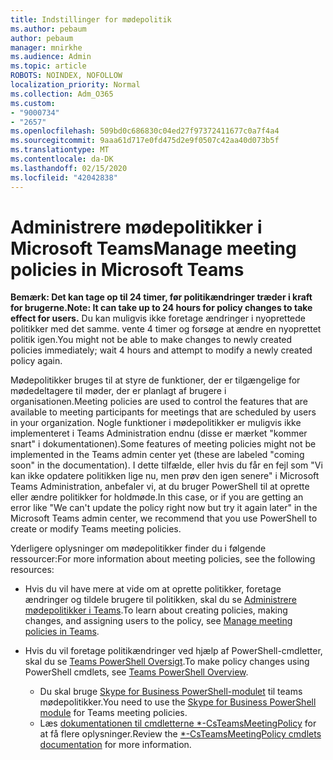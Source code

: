 ```yaml
---
title: Indstillinger for mødepolitik
ms.author: pebaum
author: pebaum
manager: mnirkhe
ms.audience: Admin
ms.topic: article
ROBOTS: NOINDEX, NOFOLLOW
localization_priority: Normal
ms.collection: Adm_O365
ms.custom:
- "9000734"
- "2657"
ms.openlocfilehash: 509bd0c686830c04ed27f97372411677c0a7f4a4
ms.sourcegitcommit: 9aaa61d717e0fd475d2e9f0507c42aa40d073b5f
ms.translationtype: MT
ms.contentlocale: da-DK
ms.lasthandoff: 02/15/2020
ms.locfileid: "42042838"
---
```

# <a name="manage-meeting-policies-in-microsoft-teams"></a><span data-ttu-id="5da6b-102">Administrere mødepolitikker i Microsoft Teams</span><span class="sxs-lookup"><span data-stu-id="5da6b-102">Manage meeting policies in Microsoft Teams</span></span>

<span data-ttu-id="5da6b-103">**Bemærk: Det kan tage op til 24 timer, før politikændringer træder i kraft for brugerne.**</span><span class="sxs-lookup"><span data-stu-id="5da6b-103">**Note: It can take up to 24 hours for policy changes to take effect for users.**</span></span> <span data-ttu-id="5da6b-104">Du kan muligvis ikke foretage ændringer i nyoprettede politikker med det samme. vente 4 timer og forsøge at ændre en nyoprettet politik igen.</span><span class="sxs-lookup"><span data-stu-id="5da6b-104">You might not be able to make changes to newly created policies immediately; wait 4 hours and attempt to modify a newly created policy again.</span></span>

<span data-ttu-id="5da6b-105">Mødepolitikker bruges til at styre de funktioner, der er tilgængelige for mødedeltagere til møder, der er planlagt af brugere i organisationen.</span><span class="sxs-lookup"><span data-stu-id="5da6b-105">Meeting policies are used to control the features that are available to meeting participants for meetings that are scheduled by users in your organization.</span></span> <span data-ttu-id="5da6b-106">Nogle funktioner i mødepolitikker er muligvis ikke implementeret i Teams Administration endnu (disse er mærket "kommer snart" i dokumentationen).</span><span class="sxs-lookup"><span data-stu-id="5da6b-106">Some features of meeting policies might not be implemented in the Teams admin center yet (these are labeled "coming soon" in the documentation).</span></span> <span data-ttu-id="5da6b-107">I dette tilfælde, eller hvis du får en fejl som "Vi kan ikke opdatere politikken lige nu, men prøv den igen senere" i Microsoft Teams Administration, anbefaler vi, at du bruger PowerShell til at oprette eller ændre politikker for holdmøde.</span><span class="sxs-lookup"><span data-stu-id="5da6b-107">In this case, or if you are getting an error like "We can't update the policy right now but try it again later" in the Microsoft Teams admin center, we recommend that you use PowerShell to create or modify Teams meeting policies.</span></span> 

<span data-ttu-id="5da6b-108">Yderligere oplysninger om mødepolitikker finder du i følgende ressourcer:</span><span class="sxs-lookup"><span data-stu-id="5da6b-108">For more information about meeting policies, see the following resources:</span></span>

- <span data-ttu-id="5da6b-109">Hvis du vil have mere at vide om at oprette politikker, foretage ændringer og tildele brugere til politikken, skal du se [Administrere mødepolitikker i Teams](https://docs.microsoft.com/microsoftteams/meeting-policies-in-teams).</span><span class="sxs-lookup"><span data-stu-id="5da6b-109">To learn about creating policies, making changes, and assigning users to the policy, see [Manage meeting policies in Teams](https://docs.microsoft.com/microsoftteams/meeting-policies-in-teams).</span></span>

- <span data-ttu-id="5da6b-110">Hvis du vil foretage politikændringer ved hjælp af PowerShell-cmdletter, skal du se [Teams PowerShell Oversigt](https://docs.microsoft.com/microsoftteams/teams-powershell-overview).</span><span class="sxs-lookup"><span data-stu-id="5da6b-110">To make policy changes using PowerShell cmdlets, see [Teams PowerShell Overview](https://docs.microsoft.com/microsoftteams/teams-powershell-overview).</span></span> 
    - <span data-ttu-id="5da6b-111">Du skal bruge [Skype for Business PowerShell-modulet](https://www.microsoft.com/download/details.aspx?id=39366) til teams mødepolitikker.</span><span class="sxs-lookup"><span data-stu-id="5da6b-111">You need to use the [Skype for Business PowerShell module](https://www.microsoft.com/download/details.aspx?id=39366) for Teams meeting policies.</span></span> 
    - <span data-ttu-id="5da6b-112">Læs [dokumentationen til cmdletterne \*-CsTeamsMeetingPolicy](https://docs.microsoft.com/search/?search=CsTeamsMeetingPolicy&view=skype-ps) for at få flere oplysninger.</span><span class="sxs-lookup"><span data-stu-id="5da6b-112">Review the [\*-CsTeamsMeetingPolicy cmdlets documentation](https://docs.microsoft.com/search/?search=CsTeamsMeetingPolicy&view=skype-ps) for more information.</span></span>

